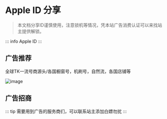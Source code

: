# Apple ID 分享
> 本文档分享ID谨慎使用，注意锁机等情况，凭本站广告消费认证可以来找站主提供解锁。

::: info Apple ID
<GetAppleID />
:::


## 广告推荐

全球TK一流号商源头/各国橱窗号，机刷号，自然流，各国店铺等                        

![image](/3da58991b100fd9ec715f3068b403cf.jpg)                             



## 广告招商

::: tip
需要用到广告的服务商们，可以联系站主添加白嫖勿扰
:::

